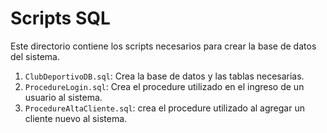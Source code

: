 # Scripts SQL

Este directorio contiene los scripts necesarios para crear la base de datos del sistema.

1. `ClubDeportivoDB.sql`: Crea la base de datos y las tablas necesarias.
2. `ProcedureLogin.sql`: Crea el procedure utilizado en el ingreso de un usuario al sistema.
3. `ProcedureAltaCliente.sql`: crea el procedure utilizado al agregar un cliente nuevo al sistema.
